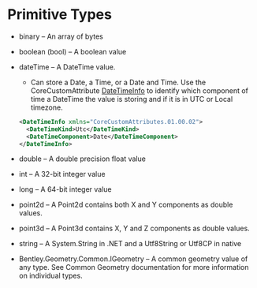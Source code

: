 # Primitive Types

- binary – An array of bytes
- boolean (bool) – A boolean value
- dateTime – A DateTime value.
  - Can store a Date, a Time, or a Date and Time.  Use the CoreCustomAttribute [DateTimeInfo](../domains/corecustomattributes.ecschema.md#datetimeinfo) to identify which component of time a DateTime the value is storing and if it is in UTC or Local timezone.

  ```xml
  <DateTimeInfo xmlns="CoreCustomAttributes.01.00.02">
    <DateTimeKind>Utc</DateTimeKind>
    <DateTimeComponent>Date</DateTimeComponent>
  </DateTimeInfo>
  ```

- double – A double precision float value
- int – A 32-bit integer value
- long – A 64-bit integer value
- point2d – A Point2d contains both X and Y components as double values.
- point3d – A Point3d contains X, Y and Z components as double values.
- string – A System.String in .NET and a Utf8String or Utf8CP in native
- Bentley.Geometry.Common.IGeometry – A common geometry value of any type. See Common Geometry documentation for more information on individual types.
